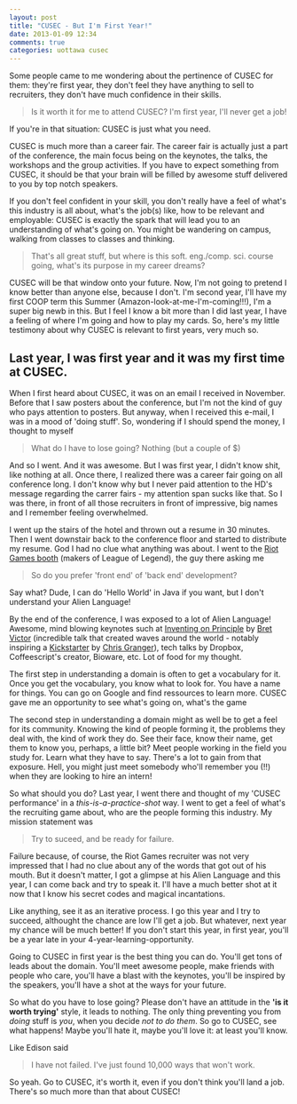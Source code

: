 ```yaml
---
layout: post
title: "CUSEC - But I'm First Year!"
date: 2013-01-09 12:34
comments: true
categories: uottawa cusec
---
```


Some people came to me wondering about the pertinence of CUSEC for them: they're first year, they don't feel they have anything to sell to recruiters, they don't have much confidence in their skills.

> Is it worth it for me to attend CUSEC?  I'm first year, I'll never get a job!

If you're in that situation: CUSEC is just what you need.

<!-- more -->

CUSEC is much more than a career fair.  The career fair is actually just a part of the conference, the main focus being on the keynotes, the talks, the workshops and the group activities. If you have to expect something from CUSEC, it should be that your brain will be filled by awesome stuff delivered to you by top notch speakers.

If you don't feel confident in your skill, you don't really have a feel of what's this industry is all about, what's the job(s) like, how to be relevant and employable: CUSEC is exactly the spark that will lead you to an understanding of what's going on.  You might be wandering on campus, walking from classes to classes and thinking.

> That's all great stuff, but where is this soft. eng./comp. sci. course going, what's its purpose in my career dreams?

CUSEC will be that window onto your future.  Now, I'm not going to pretend I know better than anyone else, because I don't.  I'm second year, I'll have my first COOP term this Summer (Amazon-look-at-me-I'm-coming!!!), I'm a super big newb in this.  But I feel I know a bit more than I did last year, I have a feeling of where I'm going and how to play my cards. So, here's my little testimony about why CUSEC is relevant to first years, very much so.

## Last year, I was first year and it was my first time at CUSEC.  

When I first heard about CUSEC, it was on an email I received in November.  Before that I saw posters about the conference, but I'm not the kind of guy who pays attention to posters.  But anyway, when I received this e-mail, I was in a mood of 'doing stuff'.  So, wondering if I should spend the money, I thought to myself

> What do I have to lose going?  Nothing (but a couple of $)

And so I went.  And it was awesome.  But I was first year, I didn't know shit, like nothing at all.  Once there, I realized there was a career fair going on all conference long.  I don't know why but I never paid attention to the HD's message regarding the carrer fairs - my attention span sucks like that. So I was there, in front of all those recruiters in front of impressive, big names and I remember feeling overwhelmed.  

I went up the stairs of the hotel and thrown out a resume in 30 minutes.  Then I went downstair back to the conference floor and started to distribute my resume. God I had no clue what anything was about.  I went to the [Riot Games booth][1] (makers of League of Legend), the guy there asking me

> So do you prefer 'front end' of 'back end' development?

Say what? Dude, I can do 'Hello World' in Java if you want, but I don't understand your Alien Language!

By the end of the conference, I was exposed to a lot of Alien Language!  Awesome, mind blowing keynotes such at [Inventing on Principle][2] by [Bret Victor][5] (incredible talk that created waves around the world - notably inspiring a [Kickstarter][3] by [Chris Granger][4]), tech talks by Dropbox, Coffeescript's creator, Bioware, etc.  Lot of food for my thought.

The first step in understanding a domain is often to get a vocabulary for it.  Once you get the vocabulary, you know what to look for.  You have a name for things.  You can go on Google and find ressources to learn more.  CUSEC gave me an opportunity to see what's going on, what's the game 

The second step in understanding a domain might as well be to get a feel for its community.  Knowing the kind of people forming it, the problems they deal with, the kind of work they do.  See their face, know their name, get them to know you, perhaps, a little bit?  Meet people working in the field you study for.  Learn what they have to say.  There's a lot to gain from that exposure. Hell, you might just meet somebody who'll remember you (!!) when they are looking to hire an intern! 

So what should you do?  Last year, I went there and thought of my 'CUSEC performance' in a _this-is-a-practice-shot_ way.  I went to get a feel of what's the recruiting game about, who are the people forming this industry.  My mission statement was

> Try to suceed,  and be ready for failure.

Failure because, of course, the Riot Games recruiter was not very impressed that I had no clue about any of the words that got out of his mouth.  But it doesn't matter, I got a glimpse at his Alien Language and this year, I can come back and try to speak it.  I'll have a much better shot at it now that I know his secret codes and magical incantations.

Like anything, see it as an iterative process.  I go this year and I try to succeed, althought the chance are low I'll get a job. But whatever, next year my chance will be much better!  If you don't start this year, in first year, you'll be a year late in your 4-year-learning-opportunity.

Going to CUSEC in first year is the best thing you can do.  You'll get tons of leads about the domain.  You'll meet awesome people, make friends with people who care, you'll have a blast with the keynotes, you'll be inspired by the speakers, you'll have a shot at the ways for your future.

So what do you have to lose going?  Please don't have an attitude in the __'is it worth trying'__ style, it leads to nothing.  The only thing preventing you from _doing_ stuff is _you_, when you decide _not to do them_.  So go to CUSEC, see what happens!  Maybe you'll hate it, maybe you'll love it: at least you'll know.

Like Edison said

> I have not failed. I've just found 10,000 ways that won't work.

So yeah. Go to CUSEC, it's worth it, even if you don't think you'll land a job.  There's so much more than that about CUSEC!

[1]: http://www.riotgames.com/
[2]: http://vimeo.com/36579366
[3]: http://www.kickstarter.com/projects/ibdknox/light-table
[4]: http://www.chris-granger.com/
[5]: http://www.worrydream.com
